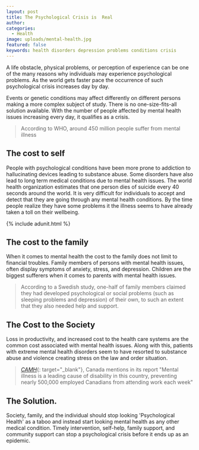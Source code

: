 ```yaml
---
layout: post
title: The Psychological Crisis is  Real
author:
categories:
  - Health
image: uploads/mental-health.jpg
featured: false
keywords: health disorders depression problems conditions crisis
---
```


A life obstacle, physical problems, or perception of experience can be one of the many reasons why individuals may experience psychological problems. As the world gets faster pace the occurrence of such psychological crisis increases day by day.

Events or genetic conditions may affect differently on different persons making a more complex subject of study. There is no one-size-fits-all solution available. With the number of people affected by mental health issues increasing every day, it qualifies as a crisis.

> According to WHO, around 450 million people suffer from mental illness

## The cost to self

People with psychological conditions have been more prone to addiction to hallucinating devices leading to substance abuse. Some disorders have also lead to long term medical conditions due to mental health issues. The world health organization estimates that one person dies of suicide every 40 seconds around the world. It is very difficult for individuals to accept and detect that they are going through any mental health conditions. By the time people realize they have some problems it the illness seems to have already taken a toll on their wellbeing.

{% include adunit.html %}


## The cost to the family

When it comes to mental health the cost to the family does not limit to financial troubles. Family members of persons with mental health issues, often display symptoms of anxiety, stress, and depression. Children are the biggest sufferers when it comes to parents with mental health issues.

> According to a Swedish study, one-half of family members claimed they had developed psychological or social problems (such as sleeping problems and depression) of their own, to such an extent that they also needed help and support.

## The Cost to the Society

Loss in productivity, and increased cost to the health care systems are the common cost associated with mental health issues. Along with this, patients with extreme mental health disorders seem to have resorted to substance abuse and violence creating stress on the law and order situation.

> [*CAMH*](https://www.camh.ca/en/driving-change/the-crisis-is-real){: target="_blank"}, Canada mentions in its report "Mental illness is a leading cause of disability in this country, preventing nearly 500,000 employed Canadians from attending work each week"

## The Solution.

Society, family, and the individual should stop looking 'Psychological Health' as a taboo and instead start looking mental health as any other medical condition. Timely intervention, self-help, family support, and community support can stop a psychological crisis before it ends up as an epidemic.